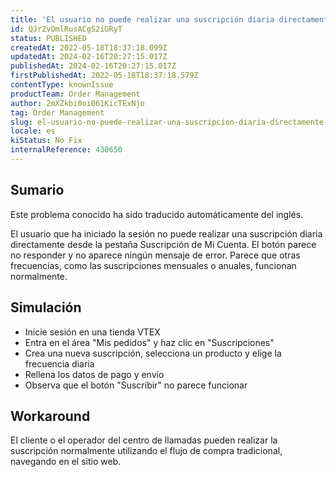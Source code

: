 ```yaml
---
title: 'El usuario no puede realizar una suscripción diaria directamente desde el área de mis suscripciones'
id: QJrZvOmlRusACgS2iGRyT
status: PUBLISHED
createdAt: 2022-05-18T18:37:18.099Z
updatedAt: 2024-02-16T20:27:15.017Z
publishedAt: 2024-02-16T20:27:15.017Z
firstPublishedAt: 2022-05-18T18:37:18.579Z
contentType: knownIssue
productTeam: Order Management
author: 2mXZkbi0oi061KicTExNjo
tag: Order Management
slug: el-usuario-no-puede-realizar-una-suscripcion-diaria-directamente-desde-el-area-de-mis-suscripciones
locale: es
kiStatus: No Fix
internalReference: 430650
---
```


## Sumario

<div class="alert alert-info">
  <p>Este problema conocido ha sido traducido automáticamente del inglés.</p>
</div>


El usuario que ha iniciado la sesión no puede realizar una suscripción diaria directamente desde la pestaña Suscripción de Mi Cuenta. El botón parece no responder y no aparece ningún mensaje de error. Parece que otras frecuencias, como las suscripciones mensuales o anuales, funcionan normalmente.



## Simulación


- Inicie sesión en una tienda VTEX
- Entra en el área "Mis pedidos" y haz clic en "Suscripciones"
- Crea una nueva suscripción, selecciona un producto y elige la frecuencia diaria
- Rellena los datos de pago y envío
- Observa que el botón "Suscribir" no parece funcionar



## Workaround


El cliente o el operador del centro de llamadas pueden realizar la suscripción normalmente utilizando el flujo de compra tradicional, navegando en el sitio web.

